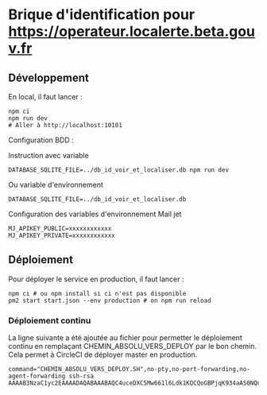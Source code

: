 # Brique d'identification pour https://operateur.localerte.beta.gouv.fr

## Développement

En local, il faut lancer :
```
npm ci
npm run dev
# Aller à http://localhost:10101
```

Configuration BDD :

Instruction avec variable

```
DATABASE_SQLITE_FILE=../db_id_voir_et_localiser.db npm run dev
```

Ou variable d'environnement

```
DATABASE_SQLITE_FILE=../db_id_voir_et_localiser.db
```

Configuration des variables d'environnement Mail jet

```
MJ_APIKEY_PUBLIC=xxxxxxxxxxxx
MJ_APIKEY_PRIVATE=xxxxxxxxxxxx
```

## Déploiement

Pour déployer le service en production, il faut lancer :
```
npm ci # ou npm install si ci n'est pas disponible
pm2 start start.json --env production # on npm run reload
```

### Déploiement continu

La ligne suivante a été ajoutée au fichier pour permetter le déploiement continu en remplaçant CHEMIN_ABSOLU_VERS_DEPLOY par le bon chemin. Cela permet à CircleCI de déployer master en production.

```
command="CHEMIN_ABSOLU_VERS_DEPLOY.SH",no-pty,no-port-forwarding,no-agent-forwarding ssh-rsa AAAAB3NzaC1yc2EAAAADAQABAAABAQC4uceDXC5Mw661l6Ldk1KQCQoGBPjqK934aAS0NQncPoQ+2AG2A/lzDvsXIGM6jBwNSPdG1BxzB9cV41DhWlm2c6OTvn3R+aQPSHKbqMLN678daA5xgG17C/hQMejp8m/LDbukXZX7Ru0FnGmX3tlU+uIAHqfCXpX+iuspLeh2PvpackSddX5anEhe76p2XYwDHQuDJWbfqK26MfIBHzGp2DQPMiZHfVFI5Sn3FYwTEG0YbZfUdHaxk0thscLYbr0w0cUhj/DnOLKhok1V+rp15SLT1SmkenMp9Wx9R8Hrr9YFWAwPqt7TZBu1K5zWm9BJBQwftCyyqx5y7D/1aHZt
```
